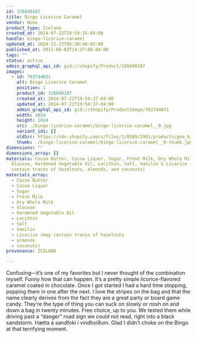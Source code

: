 ```yaml
---
id: 326840187
title: Bingo Licorice Caramel
vendor: None
product_type: Iceland
created_at: 2014-07-22T19:54:35-04:00
handle: bingo-licorice-caramel
updated_at: 2024-12-23T06:30:40-05:00
published_at: 2011-06-02T14:27:00-04:00
tags: ""
status: active
admin_graphql_api_id: gid://shopify/Product/326840187
images:
  - id: 763744831
    alt: Bingo Licorice Caramel
    position: 1
    product_id: 326840187
    created_at: 2014-07-22T19:54:37-04:00
    updated_at: 2014-07-22T19:54:37-04:00
    admin_graphql_api_id: gid://shopify/ProductImage/763744831
    width: 1024
    height: 1024
    src: ./bingo-licorice-caramel/bingo-licorice-caramel__0.jpg
    variant_ids: []
    oldSrc: https://cdn.shopify.com/s/files/1/0589/2901/products/goa_bingo.jpeg?v=1406073277
    thumb: ./bingo-licorice-caramel/bingo-licorice-caramel__0-thumb.jpg
dimensions: ""
dimensions_array: []
materials: Cocoa Butter, Cocoa Liquor, Sugar, Fresh Milk, Dry Whole Milk,
  Glucose, Hardened Vegetable Oil, Lecithin, Salt, Vanilin & Licorice (may
  contain traces of hazelnuts, almonds, and coconuts)
materials_array:
  - Cocoa Butter
  - Cocoa Liquor
  - Sugar
  - Fresh Milk
  - Dry Whole Milk
  - Glucose
  - Hardened Vegetable Oil
  - Lecithin
  - Salt
  - Vanilin
  - Licorice (may contain traces of hazelnuts
  - almonds
  - coconuts)
provenance: ICELAND

---
```


Confusing—it’s one of my favorites but I never thought of the combination myself. Funny how that can happen. It’s a pretty simple licorice-flavored caramel coated in chocolate. Once I got started I had a hard time stopping, popping them in one after the next. I love the stripes on the bag and that the name clearly derives from the fact they are a great party or board game candy. They’re the type of thing you can suck on slowly or nosh on and down a bag in twenty minutes. Free choice, up to you. We tested them while driving past a “danger” road sign we could not read, right into a black sandstorm. Hætta á sandfoki í vindhvi∂um. Glad I didn’t choke on the Bingo at that terrifying moment.